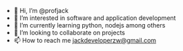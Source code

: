 - 👋 Hi, I’m @profjack
- 👀 I’m interested in software and application development 
- 🌱 I’m currently learning python, nodejs among others 
- 💞️ I’m looking to collaborate on projects
- 📫 How to reach me jackdeveloperzw@gmail.com

<!---
profjack/profjack is a ✨ special ✨ repository because its `README.md` (this file) appears on your GitHub profile.
You can click the Preview link to take a look at your changes.
--->
